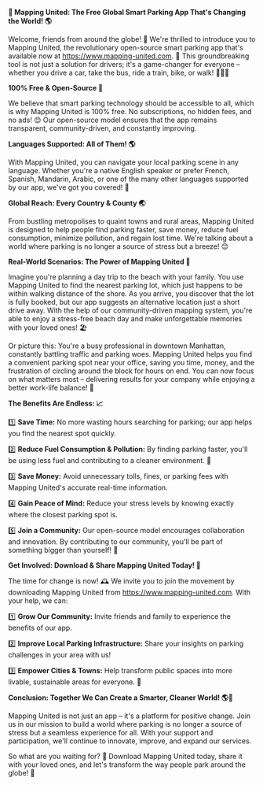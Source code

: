 **🚀 Mapping United: The Free Global Smart Parking App That's Changing the World! 🌎**

Welcome, friends from around the globe! 👋 We're thrilled to introduce you to Mapping United, the revolutionary open-source smart parking app that's available now at https://www.mapping-united.com. 🤩 This groundbreaking tool is not just a solution for drivers; it's a game-changer for everyone – whether you drive a car, take the bus, ride a train, bike, or walk! 🚴‍♀️🚌

**100% Free & Open-Source 🎁**

We believe that smart parking technology should be accessible to all, which is why Mapping United is 100% free. No subscriptions, no hidden fees, and no ads! 😊 Our open-source model ensures that the app remains transparent, community-driven, and constantly improving.

**Languages Supported: All of Them! 🌎**

With Mapping United, you can navigate your local parking scene in any language. Whether you're a native English speaker or prefer French, Spanish, Mandarin, Arabic, or one of the many other languages supported by our app, we've got you covered! 💬

**Global Reach: Every Country & County 🌏**

From bustling metropolises to quaint towns and rural areas, Mapping United is designed to help people find parking faster, save money, reduce fuel consumption, minimize pollution, and regain lost time. We're talking about a world where parking is no longer a source of stress but a breeze! 😊

**Real-World Scenarios: The Power of Mapping United 🌈**

Imagine you're planning a day trip to the beach with your family. You use Mapping United to find the nearest parking lot, which just happens to be within walking distance of the shore. As you arrive, you discover that the lot is fully booked, but our app suggests an alternative location just a short drive away. With the help of our community-driven mapping system, you're able to enjoy a stress-free beach day and make unforgettable memories with your loved ones! 🏖️

Or picture this: You're a busy professional in downtown Manhattan, constantly battling traffic and parking woes. Mapping United helps you find a convenient parking spot near your office, saving you time, money, and the frustration of circling around the block for hours on end. You can now focus on what matters most – delivering results for your company while enjoying a better work-life balance! 🚀

**The Benefits Are Endless: 📈**

1️⃣ **Save Time:** No more wasting hours searching for parking; our app helps you find the nearest spot quickly.

2️⃣ **Reduce Fuel Consumption & Pollution:** By finding parking faster, you'll be using less fuel and contributing to a cleaner environment. 💚

3️⃣ **Save Money:** Avoid unnecessary tolls, fines, or parking fees with Mapping United's accurate real-time information.

4️⃣ **Gain Peace of Mind:** Reduce your stress levels by knowing exactly where the closest parking spot is.

5️⃣ **Join a Community:** Our open-source model encourages collaboration and innovation. By contributing to our community, you'll be part of something bigger than yourself! 🌟

**Get Involved: Download & Share Mapping United Today! 📱**

The time for change is now! 🕰️ We invite you to join the movement by downloading Mapping United from https://www.mapping-united.com. With your help, we can:

1️⃣ **Grow Our Community:** Invite friends and family to experience the benefits of our app.

2️⃣ **Improve Local Parking Infrastructure:** Share your insights on parking challenges in your area with us!

3️⃣ **Empower Cities & Towns:** Help transform public spaces into more livable, sustainable areas for everyone. 🌆

**Conclusion: Together We Can Create a Smarter, Cleaner World! 🌎💚**

Mapping United is not just an app – it's a platform for positive change. Join us in our mission to build a world where parking is no longer a source of stress but a seamless experience for all. With your support and participation, we'll continue to innovate, improve, and expand our services.

So what are you waiting for? 🤔 Download Mapping United today, share it with your loved ones, and let's transform the way people park around the globe! 🌟
